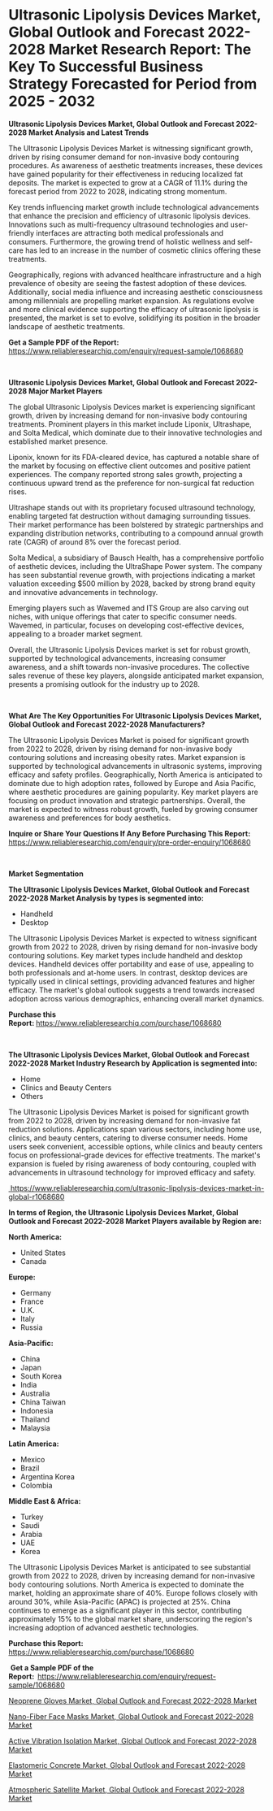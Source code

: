 <p><h1>Ultrasonic Lipolysis Devices Market, Global Outlook and Forecast 2022-2028 Market Research Report: The Key To Successful Business Strategy Forecasted for Period from 2025 - 2032</h1></p><p><strong>Ultrasonic Lipolysis Devices Market, Global Outlook and Forecast 2022-2028 Market Analysis and Latest Trends</strong></p>
<p><p>The Ultrasonic Lipolysis Devices Market is witnessing significant growth, driven by rising consumer demand for non-invasive body contouring procedures. As awareness of aesthetic treatments increases, these devices have gained popularity for their effectiveness in reducing localized fat deposits. The market is expected to grow at a CAGR of 11.1% during the forecast period from 2022 to 2028, indicating strong momentum.</p><p>Key trends influencing market growth include technological advancements that enhance the precision and efficiency of ultrasonic lipolysis devices. Innovations such as multi-frequency ultrasound technologies and user-friendly interfaces are attracting both medical professionals and consumers. Furthermore, the growing trend of holistic wellness and self-care has led to an increase in the number of cosmetic clinics offering these treatments.</p><p>Geographically, regions with advanced healthcare infrastructure and a high prevalence of obesity are seeing the fastest adoption of these devices. Additionally, social media influence and increasing aesthetic consciousness among millennials are propelling market expansion. As regulations evolve and more clinical evidence supporting the efficacy of ultrasonic lipolysis is presented, the market is set to evolve, solidifying its position in the broader landscape of aesthetic treatments.</p></p>
<p><strong>Get a Sample PDF of the Report:&nbsp;</strong> <a href="https://www.reliableresearchiq.com/enquiry/request-sample/1068680?utm_campaign=1159&utm_medium=2&utm_source=Github&utm_content=ia&utm_term=21032025&utm_id=ultrasonic-lipolysis-devices-market-global-outlook-and-forecast-2022-2028">https://www.reliableresearchiq.com/enquiry/request-sample/1068680</a></p>
<p>&nbsp;</p>
<p><strong>Ultrasonic Lipolysis Devices Market, Global Outlook and Forecast 2022-2028 Major Market Players</strong></p>
<p><p>The global Ultrasonic Lipolysis Devices market is experiencing significant growth, driven by increasing demand for non-invasive body contouring treatments. Prominent players in this market include Liponix, Ultrashape, and Solta Medical, which dominate due to their innovative technologies and established market presence.</p><p>Liponix, known for its FDA-cleared device, has captured a notable share of the market by focusing on effective client outcomes and positive patient experiences. The company reported strong sales growth, projecting a continuous upward trend as the preference for non-surgical fat reduction rises.</p><p>Ultrashape stands out with its proprietary focused ultrasound technology, enabling targeted fat destruction without damaging surrounding tissues. Their market performance has been bolstered by strategic partnerships and expanding distribution networks, contributing to a compound annual growth rate (CAGR) of around 8% over the forecast period.</p><p>Solta Medical, a subsidiary of Bausch Health, has a comprehensive portfolio of aesthetic devices, including the UltraShape Power system. The company has seen substantial revenue growth, with projections indicating a market valuation exceeding $500 million by 2028, backed by strong brand equity and innovative advancements in technology. </p><p>Emerging players such as Wavemed and ITS Group are also carving out niches, with unique offerings that cater to specific consumer needs. Wavemed, in particular, focuses on developing cost-effective devices, appealing to a broader market segment.</p><p>Overall, the Ultrasonic Lipolysis Devices market is set for robust growth, supported by technological advancements, increasing consumer awareness, and a shift towards non-invasive procedures. The collective sales revenue of these key players, alongside anticipated market expansion, presents a promising outlook for the industry up to 2028.</p></p>
<p>&nbsp;</p>
<p><strong>What Are The Key Opportunities For Ultrasonic Lipolysis Devices Market, Global Outlook and Forecast 2022-2028 Manufacturers?</strong></p>
<p><p>The Ultrasonic Lipolysis Devices Market is poised for significant growth from 2022 to 2028, driven by rising demand for non-invasive body contouring solutions and increasing obesity rates. Market expansion is supported by technological advancements in ultrasonic systems, improving efficacy and safety profiles. Geographically, North America is anticipated to dominate due to high adoption rates, followed by Europe and Asia Pacific, where aesthetic procedures are gaining popularity. Key market players are focusing on product innovation and strategic partnerships. Overall, the market is expected to witness robust growth, fueled by growing consumer awareness and preferences for body aesthetics.</p></p>
<p><strong>Inquire or Share Your Questions If Any Before Purchasing This Report:</strong> <a href="https://www.reliableresearchiq.com/enquiry/pre-order-enquiry/1068680?utm_campaign=1159&utm_medium=2&utm_source=Github&utm_content=ia&utm_term=21032025&utm_id=ultrasonic-lipolysis-devices-market-global-outlook-and-forecast-2022-2028">https://www.reliableresearchiq.com/enquiry/pre-order-enquiry/1068680</a></p>
<p>&nbsp;</p>
<p><strong>Market Segmentation</strong></p>
<p><strong>The Ultrasonic Lipolysis Devices Market, Global Outlook and Forecast 2022-2028 Market Analysis by types is segmented into:</strong></p>
<p><ul><li>Handheld</li><li>Desktop</li></ul></p>
<p><p>The Ultrasonic Lipolysis Devices Market is expected to witness significant growth from 2022 to 2028, driven by rising demand for non-invasive body contouring solutions. Key market types include handheld and desktop devices. Handheld devices offer portability and ease of use, appealing to both professionals and at-home users. In contrast, desktop devices are typically used in clinical settings, providing advanced features and higher efficacy. The market's global outlook suggests a trend towards increased adoption across various demographics, enhancing overall market dynamics.</p></p>
<p><strong>Purchase this Report:&nbsp;</strong><a href="https://www.reliableresearchiq.com/purchase/1068680?utm_campaign=1159&utm_medium=2&utm_source=Github&utm_content=ia&utm_term=21032025&utm_id=ultrasonic-lipolysis-devices-market-global-outlook-and-forecast-2022-2028">https://www.reliableresearchiq.com/purchase/1068680</a></p>
<p>&nbsp;</p>
<p><strong>The Ultrasonic Lipolysis Devices Market, Global Outlook and Forecast 2022-2028 Market Industry Research by Application is segmented into:</strong></p>
<p><ul><li>Home</li><li>Clinics and Beauty Centers</li><li>Others</li></ul></p>
<p><p>The Ultrasonic Lipolysis Devices Market is poised for significant growth from 2022 to 2028, driven by increasing demand for non-invasive fat reduction solutions. Applications span various sectors, including home use, clinics, and beauty centers, catering to diverse consumer needs. Home users seek convenient, accessible options, while clinics and beauty centers focus on professional-grade devices for effective treatments. The market's expansion is fueled by rising awareness of body contouring, coupled with advancements in ultrasound technology for improved efficacy and safety.</p></p>
<p><a href="https://www.reliableresearchiq.com/ultrasonic-lipolysis-devices-market-in-global-r1068680?utm_campaign=1159&utm_medium=2&utm_source=Github&utm_content=ia&utm_term=21032025&utm_id=ultrasonic-lipolysis-devices-market-global-outlook-and-forecast-2022-2028">&nbsp;https://www.reliableresearchiq.com/ultrasonic-lipolysis-devices-market-in-global-r1068680</a></p>
<p><strong>In terms of Region, the Ultrasonic Lipolysis Devices Market, Global Outlook and Forecast 2022-2028 Market Players available by Region are:</strong></p>
<p>
    <p> <strong> North America: </strong>
        <ul>
            <li>United States</li>
            <li>Canada</li>
        </ul>
        </p> 
    <p> <strong> Europe: </strong>
        <ul>
            <li>Germany</li>
            <li>France</li>
            <li>U.K.</li>
            <li>Italy</li>
            <li>Russia</li>
        </ul>
        </p> 
    <p> <strong> Asia-Pacific: </strong>
        <ul>
            <li>China</li>
            <li>Japan</li>
            <li>South Korea</li>
            <li>India</li>
            <li>Australia</li>
            <li>China Taiwan</li>
            <li>Indonesia</li>
            <li>Thailand</li>
            <li>Malaysia</li>
        </ul>
        </p> 
    <p> <strong> Latin America: </strong>
        <ul>
            <li>Mexico</li>
            <li>Brazil</li>
            <li>Argentina Korea</li>
            <li>Colombia</li>
        </ul>
        </p> 
    <p> <strong> Middle East & Africa: </strong>
        <ul>
            <li>Turkey</li>
            <li>Saudi</li>
            <li>Arabia</li>
            <li>UAE</li>
            <li>Korea</li>
        </ul>
    </p>
    </p>
<p><p>The Ultrasonic Lipolysis Devices Market is anticipated to see substantial growth from 2022 to 2028, driven by increasing demand for non-invasive body contouring solutions. North America is expected to dominate the market, holding an approximate share of 40%. Europe follows closely with around 30%, while Asia-Pacific (APAC) is projected at 25%. China continues to emerge as a significant player in this sector, contributing approximately 15% to the global market share, underscoring the region's increasing adoption of advanced aesthetic technologies.</p></p>
<p><strong>Purchase this Report: </strong><a href="https://www.reliableresearchiq.com/purchase/1068680?utm_campaign=1159&utm_medium=2&utm_source=Github&utm_content=ia&utm_term=21032025&utm_id=ultrasonic-lipolysis-devices-market-global-outlook-and-forecast-2022-2028">https://www.reliableresearchiq.com/purchase/1068680</a></p>
<p>&nbsp;<strong>Get a Sample PDF of the Report:&nbsp;&nbsp;</strong><a href="https://www.reliableresearchiq.com/enquiry/request-sample/1068680?utm_campaign=1159&utm_medium=2&utm_source=Github&utm_content=ia&utm_term=21032025&utm_id=ultrasonic-lipolysis-devices-market-global-outlook-and-forecast-2022-2028">https://www.reliableresearchiq.com/enquiry/request-sample/1068680</a></p>
<p><strong></strong></p>
<p><p><a href="https://github.com/szaszgrychkq/Market-Research-Report-List-1/blob/main/neoprene-gloves-market-global-outlook-and-forecast-2022-2028-market.md?utm_campaign=1159&utm_medium=2&utm_source=Github&utm_content=ia&utm_term=21032025&utm_id=ultrasonic-lipolysis-devices-market-global-outlook-and-forecast-2022-2028">Neoprene Gloves Market, Global Outlook and Forecast 2022-2028 Market</a></p><p><a href="https://github.com/laconiioba3/Market-Research-Report-List-1/blob/main/nano-fiber-face-masks-market-global-outlook-and-forecast-2022-2028-market.md?utm_campaign=1159&utm_medium=2&utm_source=Github&utm_content=ia&utm_term=21032025&utm_id=ultrasonic-lipolysis-devices-market-global-outlook-and-forecast-2022-2028">Nano-Fiber Face Masks Market, Global Outlook and Forecast 2022-2028 Market</a></p><p><a href="https://github.com/sadaandilou/Market-Research-Report-List-1/blob/main/active-vibration-isolation-market-global-outlook-and-forecast-2022-2028-market.md?utm_campaign=1159&utm_medium=2&utm_source=Github&utm_content=ia&utm_term=21032025&utm_id=ultrasonic-lipolysis-devices-market-global-outlook-and-forecast-2022-2028">Active Vibration Isolation Market, Global Outlook and Forecast 2022-2028 Market</a></p><p><a href="https://github.com/kaganalcinwv/Market-Research-Report-List-1/blob/main/elastomeric-concrete-market-global-outlook-and-forecast-2022-2028-market.md?utm_campaign=1159&utm_medium=2&utm_source=Github&utm_content=ia&utm_term=21032025&utm_id=ultrasonic-lipolysis-devices-market-global-outlook-and-forecast-2022-2028">Elastomeric Concrete Market, Global Outlook and Forecast 2022-2028 Market</a></p><p><a href="https://github.com/moroesarta/Market-Research-Report-List-1/blob/main/atmospheric-satellite-market-global-outlook-and-forecast-2022-2028-market.md?utm_campaign=1159&utm_medium=2&utm_source=Github&utm_content=ia&utm_term=21032025&utm_id=ultrasonic-lipolysis-devices-market-global-outlook-and-forecast-2022-2028">Atmospheric Satellite Market, Global Outlook and Forecast 2022-2028 Market</a></p></p>